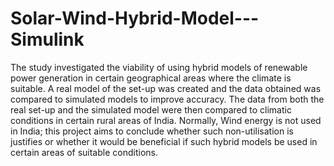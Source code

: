 # Solar-Wind-Hybrid-Model---Simulink

The study investigated the viability of using hybrid models of renewable power generation in certain geographical areas where the climate is suitable. A real model of the set-up was created and the data obtained was compared to simulated models to improve accuracy. The data from both the real set-up and the simulated model were then compared to climatic conditions in certain rural areas of India. Normally, Wind energy is not used in India; this project aims to conclude whether such non-utilisation is justifies or whether it would be beneficial if such hybrid models be used in certain areas of suitable conditions.
